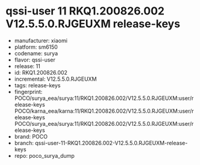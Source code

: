 # qssi-user 11 RKQ1.200826.002 V12.5.5.0.RJGEUXM release-keys
- manufacturer: xiaomi
- platform: sm6150
- codename: surya
- flavor: qssi-user
- release: 11
- id: RKQ1.200826.002
- incremental: V12.5.5.0.RJGEUXM
- tags: release-keys
- fingerprint: POCO/surya_eea/surya:11/RKQ1.200826.002/V12.5.5.0.RJGEUXM:user/release-keys
POCO/karna_eea/karna:11/RKQ1.200826.002/V12.5.5.0.RJGEUXM:user/release-keys
POCO/surya_eea/surya:11/RKQ1.200826.002/V12.5.5.0.RJGEUXM:user/release-keys
- brand: POCO
- branch: qssi-user-11-RKQ1.200826.002-V12.5.5.0.RJGEUXM-release-keys
- repo: poco_surya_dump
